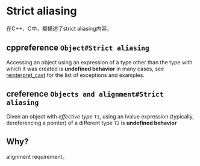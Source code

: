 # Strict aliasing

在C++、C中，都描述了strict aliasing内容。

## cppreference `Object#Strict aliasing`

Accessing an object using an expression of a type other than the type with which it was created is **undefined behavior** in many cases, see [reinterpret_cast](reinterpret_cast.html#Type_aliasing) for the list of exceptions and examples.



## creference `Objects and alignment#Strict aliasing`

Given an object with *effective type* `T1`, using an lvalue expression (typically, dereferencing a pointer) of a different type `T2` is **undefined behavior**



## Why?

alignment requirement。
